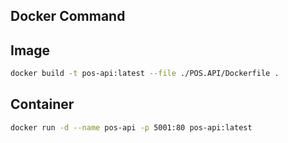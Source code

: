 ## Docker Command

## Image

```bash
docker build -t pos-api:latest --file ./POS.API/Dockerfile .
```

## Container

```bash
docker run -d --name pos-api -p 5001:80 pos-api:latest
```

